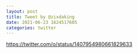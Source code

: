 ```yaml
--- 
layout: post 
title: Tweet by @zixdaking 
date: 2021-06-23 1624517605 
categories: twitter 
--- 
```

https://twitter.com/o/status/1407954980661829633
